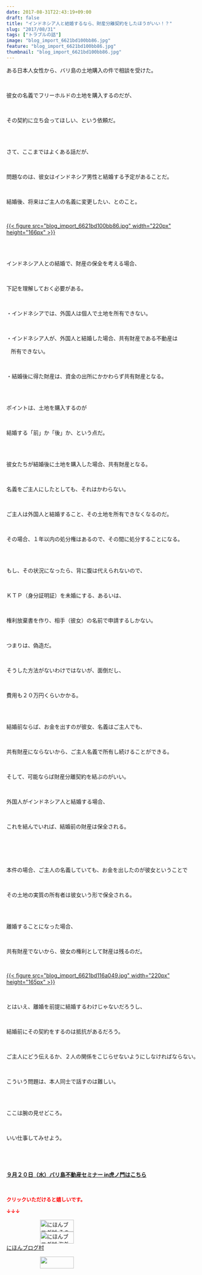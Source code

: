 ```yaml
---
date: 2017-08-31T22:43:19+09:00
draft: false
title: "インドネシア人と結婚するなら、財産分離契約をしたほうがいい！？"
slug: "2017/08/31"
tags: ["トラブルの話"]
image: "blog_import_6621bd100bb86.jpg"
feature: "blog_import_6621bd100bb86.jpg"
thumbnail: "blog_import_6621bd100bb86.jpg"
---
```

<p>ある日本人女性から、バリ島の土地購入の件で相談を受けた。</p><p> </p><p>彼女の名義でフリーホルドの土地を購入するのだが、</p><p> </p><p>その契約に立ち会ってほしい、という依頼だ。</p><p> </p><p><br/>さて、ここまではよくある話だが、</p><p> </p><p>問題なのは、彼女はインドネシア男性と結婚する予定があることだ。</p><p> </p><p>結婚後、将来はご主人の名義に変更したい、とのこと。</p><p> </p><p><a href="blog_import_6621bd100bb86.jpg">{{< figure src="blog_import_6621bd100bb86.jpg" width="220px" height="166px" >}}</a></p><p> </p><p><br/>インドネシア人との結婚で、財産の保全を考える場合、</p><p> </p><p>下記を理解しておく必要がある。</p><p> </p><p>・インドネシアでは、外国人は個人で土地を所有できない。</p><p> </p><p>・インドネシア人が、外国人と結婚した場合、共有財産である不動産は</p><p>   所有できない。</p><p> </p><p>・結婚後に得た財産は、資金の出所にかかわらず共有財産となる。</p><p> </p><p><br/>ポイントは、土地を購入するのが</p><p> </p><p>結婚する「前」か「後」か、という点だ。</p><p> </p><p><br/>彼女たちが結婚後に土地を購入した場合、共有財産となる。</p><p> </p><p>名義をご主人にしたとしても、それはかわらない。</p><p> </p><p>ご主人は外国人と結婚すること、その土地を所有できなくなるのだ。</p><p> </p><p>その場合、１年以内の処分権はあるので、その間に処分することになる。</p><p> </p><p><br/>もし、その状況になったら、背に腹は代えられないので、</p><p> </p><p>ＫＴＰ（身分証明証）を未婚にする、あるいは、</p><p> </p><p>権利放棄書を作り、相手（彼女）の名前で申請するしかない。</p><p> </p><p>つまりは、偽造だ。</p><p> </p><p>そうした方法がないわけではないが、面倒だし、</p><p> </p><p>費用も２０万円くらいかかる。</p><p> </p><p><br/>結婚前ならば、お金を出すのが彼女、名義はご主人でも、</p><p> </p><p>共有財産にならないから、ご主人名義で所有し続けることができる。</p><p> </p><p>そして、可能ならば財産分離契約を結ぶのがいい。</p><p> </p><p>外国人がインドネシア人と結婚する場合、</p><p> </p><p>これを結んでいれば、結婚前の財産は保全される。</p><p> </p><p> </p><p><br/>本件の場合、ご主人の名義していても、お金を出したのが彼女ということで</p><p> </p><p>その土地の実質の所有者は彼女いう形で保全される。</p><p> </p><p><br/>離婚することになった場合、</p><p> </p><p>共有財産でないから、彼女の権利として財産は残るのだ。</p><p> </p><p><a href="blog_import_6621bd116a049.jpg">{{< figure src="blog_import_6621bd116a049.jpg" width="220px" height="165px" >}}</a></p><p> </p><p>とはいえ、離婚を前提に結婚するわけじゃないだろうし、</p><p> </p><p>結婚前にその契約をするのは抵抗があるだろう。</p><p> </p><p>ご主人にどう伝えるか、２人の関係をこじらせないようにしなければならない。</p><p> </p><p>こういう問題は、本人同士で話すのは難しい。</p><p> </p><p><br/>ここは腕の見せどころ。</p><p> </p><p>いい仕事してみせよう。</p><p> </p><p> </p><p><span style="font-weight: bold;"><span style="text-decoration: underline;"><a href="iin.co.jp" target="_blank">９月２０日（水）バリ島不動産セミナー in虎ノ門はこちら</a></span></span></p><p> </p><p><font color="#ff0000" size="2"><strong>クリックいただけると嬉しいです。</strong></font></p><p><font color="#ff0000" size="2"><strong>↓↓↓</strong></font></p><p><a href="ranking.html?p_cid=01260127" id="&amp;blogmura_banner" target="_blank"><img alt="にほんブログ村 その他生活ブログ 不動産投資へ" border="0" height="31" src="data:image/svg+xml;charset=utf-8,%3Csvg%20xmlns%3D%22http%3A%2F%2Fwww.w3.org%2F2000%2Fsvg%22%20title%3D%22Placeholder%20for%20Images%22%20role%3D%22presentation%22%20viewBox%3D%220%200%2088%2031%22%20%2F%3E" width="88" data-src="//life.blogmura.com/hudousantoushi/img/hudousantoushi88_31.gif" style="aspect-ratio: auto 88 / 31;"/><noscript><img alt="にほんブログ村 その他生活ブログ 不動産投資へ" border="0" height="31" src="//life.blogmura.com/hudousantoushi/img/hudousantoushi88_31.gif" width="88"></noscript></a><br/><a href="ranking.html?p_cid=01260127" target="_blank"><img alt="にほんブログ村 海外生活ブログ バリ島情報へ" border="0" height="31" src="data:image/svg+xml;charset=utf-8,%3Csvg%20xmlns%3D%22http%3A%2F%2Fwww.w3.org%2F2000%2Fsvg%22%20title%3D%22Placeholder%20for%20Images%22%20role%3D%22presentation%22%20viewBox%3D%220%200%2088%2031%22%20%2F%3E" width="88" data-src="https://img-proxy.blog-video.jp/images?url=http%3A%2F%2Foverseas.blogmura.com%2Fbali%2Fimg%2Fbali88_31.gif" style="aspect-ratio: auto 88 / 31;"/><noscript><img alt="にほんブログ村 海外生活ブログ バリ島情報へ" border="0" height="31" src="https://img-proxy.blog-video.jp/images?url=http%3A%2F%2Foverseas.blogmura.com%2Fbali%2Fimg%2Fbali88_31.gif" width="88"></noscript></a><br/><a href="ranking.html?p_cid=01260127" target="_blank">にほんブログ村</a></p><p><a href="link.php?1804582" title="人気ブログランキングへ"><img border="0" height="31" src="data:image/svg+xml;charset=utf-8,%3Csvg%20xmlns%3D%22http%3A%2F%2Fwww.w3.org%2F2000%2Fsvg%22%20title%3D%22Placeholder%20for%20Images%22%20role%3D%22presentation%22%20viewBox%3D%220%200%2088%2031%22%20%2F%3E" width="88" data-src="https://blog.with2.net/img/banner/banner_22.gif" style="aspect-ratio: auto 88 / 31;"/><noscript><img border="0" height="31" src="https://blog.with2.net/img/banner/banner_22.gif" width="88"></noscript></a></p><p> </p><p> </p>

